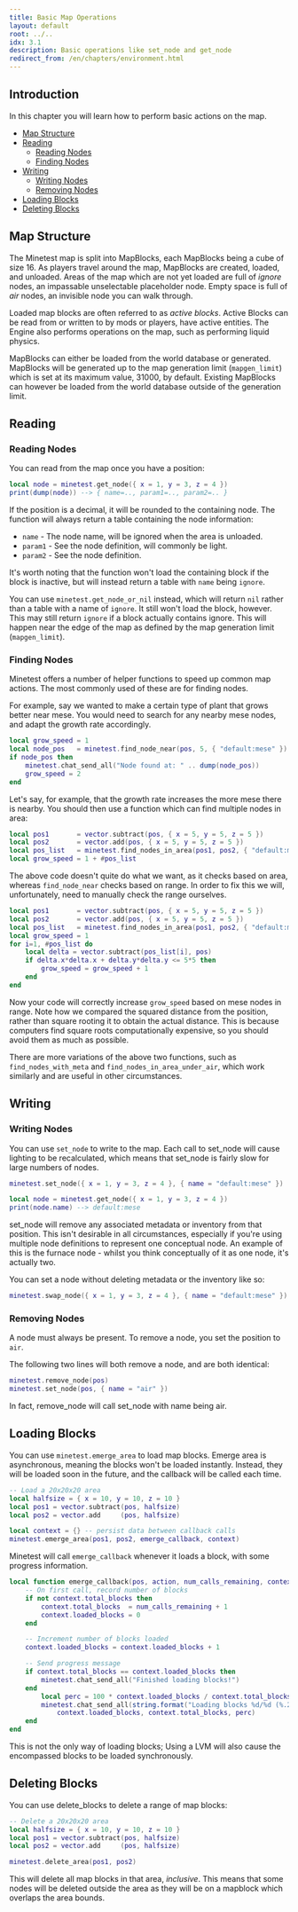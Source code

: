 ```yaml
---
title: Basic Map Operations
layout: default
root: ../..
idx: 3.1
description: Basic operations like set_node and get_node
redirect_from: /en/chapters/environment.html
---
```


## Introduction

In this chapter you will learn how to perform basic actions on the map.

* [Map Structure](#map-structure)
* [Reading](#reading)
    * [Reading Nodes](#reading-nodes)
    * [Finding Nodes](#finding-nodes)
* [Writing](#writing)
    * [Writing Nodes](#writing-nodes)
    * [Removing Nodes](#removing-nodes)
* [Loading Blocks](#loading-blocks)
* [Deleting Blocks](#deleting-blocks)

## Map Structure

The Minetest map is split into MapBlocks, each MapBlocks being a cube of size 16.
As players travel around the map, MapBlocks are created, loaded, and unloaded.
Areas of the map which are not yet loaded are full of *ignore* nodes, an impassable
unselectable placeholder node. Empty space is full of *air* nodes, an invisible node
you can walk through.

Loaded map blocks are often referred to as *active blocks*. Active Blocks can be
read from or written to by mods or players, have active entities. The Engine also
performs operations on the map, such as performing liquid physics.

MapBlocks can either be loaded from the world database or generated. MapBlocks
will be generated up to the map generation limit (`mapgen_limit`) which is set
at its maximum value, 31000, by default. Existing MapBlocks can however be
loaded from the world database outside of the generation limit.


<!--Multiple MapBlocks are generated at a time in groups called *MapChunks*. Each
MapChunk is by default 5x5x5<sup>1</sup> MapBlocks, which is 80x80x80 nodes.
The size of a MapChunk can change using the chunk_size setting but will always
be a cube. -->



## Reading

### Reading Nodes

You can read from the map once you have a position:

```lua
local node = minetest.get_node({ x = 1, y = 3, z = 4 })
print(dump(node)) --> { name=.., param1=.., param2=.. }
```

If the position is a decimal, it will be rounded to the containing node.
The function will always return a table containing the node information:

* `name` - The node name, will be ignored when the area is unloaded.
* `param1` - See the node definition, will commonly be light.
* `param2` - See the node definition.

It's worth noting that the function won't load the containing block if the block
is inactive, but will instead return a table with `name` being `ignore`.

You can use `minetest.get_node_or_nil` instead, which will return `nil` rather
than a table with a name of `ignore`. It still won't load the block, however.
This may still return `ignore` if a block actually contains ignore.
This will happen near the edge of the map as defined by the map generation
limit (`mapgen_limit`).

### Finding Nodes

Minetest offers a number of helper functions to speed up common map actions.
The most commonly used of these are for finding nodes.

For example, say we wanted to make a certain type of plant that grows
better near mese. You would need to search for any nearby mese nodes,
and adapt the growth rate accordingly.

```lua
local grow_speed = 1
local node_pos   = minetest.find_node_near(pos, 5, { "default:mese" })
if node_pos then
    minetest.chat_send_all("Node found at: " .. dump(node_pos))
    grow_speed = 2
end
```

Let's say, for example, that the growth rate increases the more mese there is
nearby. You should then use a function which can find multiple nodes in area:

```lua
local pos1       = vector.subtract(pos, { x = 5, y = 5, z = 5 })
local pos2       = vector.add(pos, { x = 5, y = 5, z = 5 })
local pos_list   = minetest.find_nodes_in_area(pos1, pos2, { "default:mese" })
local grow_speed = 1 + #pos_list
```

The above code doesn't quite do what we want, as it checks based on area, whereas
`find_node_near` checks based on range. In order to fix this we will,
unfortunately, need to manually check the range ourselves.

```lua
local pos1       = vector.subtract(pos, { x = 5, y = 5, z = 5 })
local pos2       = vector.add(pos, { x = 5, y = 5, z = 5 })
local pos_list   = minetest.find_nodes_in_area(pos1, pos2, { "default:mese" })
local grow_speed = 1
for i=1, #pos_list do
    local delta = vector.subtract(pos_list[i], pos)
    if delta.x*delta.x + delta.y*delta.y <= 5*5 then
        grow_speed = grow_speed + 1
    end
end
```

Now your code will correctly increase `grow_speed` based on mese nodes in range.
Note how we compared the squared distance from the position, rather than square
rooting it to obtain the actual distance. This is because computers find square
roots computationally expensive, so you should avoid them as much as possible.

There are more variations of the above two functions, such as
`find_nodes_with_meta` and `find_nodes_in_area_under_air`, which work similarly
and are useful in other circumstances.

## Writing

### Writing Nodes

You can use `set_node` to write to the map. Each call to set_node will cause
lighting to be recalculated, which means that set_node is fairly slow for large
numbers of nodes.

```lua
minetest.set_node({ x = 1, y = 3, z = 4 }, { name = "default:mese" })

local node = minetest.get_node({ x = 1, y = 3, z = 4 })
print(node.name) --> default:mese
```

set_node will remove any associated metadata or inventory from that position.
This isn't desirable in all circumstances, especially if you're using multiple
node definitions to represent one conceptual node. An example of this is the
furnace node - whilst you think conceptually of it as one node, it's actually
two.

You can set a node without deleting metadata or the inventory like so:

```lua
minetest.swap_node({ x = 1, y = 3, z = 4 }, { name = "default:mese" })
```

### Removing Nodes

A node must always be present. To remove a node, you set the position to `air`.

The following two lines will both remove a node, and are both identical:

```lua
minetest.remove_node(pos)
minetest.set_node(pos, { name = "air" })
```

In fact, remove_node will call set_node with name being air.

## Loading Blocks

You can use `minetest.emerge_area` to load map blocks. Emerge area is asynchronous,
meaning the blocks won't be loaded instantly. Instead, they will be loaded
soon in the future, and the callback will be called each time.

```lua
-- Load a 20x20x20 area
local halfsize = { x = 10, y = 10, z = 10 }
local pos1 = vector.subtract(pos, halfsize)
local pos2 = vector.add     (pos, halfsize)

local context = {} -- persist data between callback calls
minetest.emerge_area(pos1, pos2, emerge_callback, context)
```

Minetest will call `emerge_callback` whenever it loads a block, with some
progress information.

```lua
local function emerge_callback(pos, action, num_calls_remaining, context)
    -- On first call, record number of blocks
    if not context.total_blocks then
        context.total_blocks  = num_calls_remaining + 1
        context.loaded_blocks = 0
    end

    -- Increment number of blocks loaded
    context.loaded_blocks = context.loaded_blocks + 1

    -- Send progress message
    if context.total_blocks == context.loaded_blocks then
        minetest.chat_send_all("Finished loading blocks!")
    end
        local perc = 100 * context.loaded_blocks / context.total_blocks
        minetest.chat_send_all(string.format("Loading blocks %d/%d (%.2f%%)",
            context.loaded_blocks, context.total_blocks, perc)
    end
end
```

This is not the only way of loading blocks; Using a LVM will also cause the
encompassed blocks to be loaded synchronously.

## Deleting Blocks

You can use delete_blocks to delete a range of map blocks:

```lua
-- Delete a 20x20x20 area
local halfsize = { x = 10, y = 10, z = 10 }
local pos1 = vector.subtract(pos, halfsize)
local pos2 = vector.add     (pos, halfsize)

minetest.delete_area(pos1, pos2)
```

This will delete all map blocks in that area, *inclusive*. This means that some
nodes will be deleted outside the area as they will be on a mapblock which overlaps
the area bounds.
